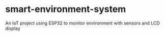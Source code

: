 # smart-environment-system
An IoT project using ESP32 to monitor environment with sensors and LCD display

